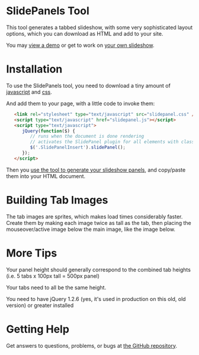
# SlidePanels Tool

This tool generates a tabbed slideshow, with some very sophisticated layout options, which you can download as HTML and add to your site.

You may [view a demo][demo] or get to work on [your own slideshow][tool].

[demo]: http://zenovations.github.com/slidepanels/example.html
[tool]: http://zenovations.github.com/slidepanels/

# Installation
To use the SlidePanels tool, you need to download a tiny amount of [javascript][1] and [css][2].

[1]: https://raw.github.com/zenovations/slidepanels/master/assets/slidepanel.js
[2]: https://raw.github.com/zenovations/slidepanels/master/assets/slidepanel.css

And add them to your page, with a little code to invoke them:

```html
   <link rel="stylesheet" type="text/javascript" src="slidepanel.css" />
   <script type="text/javascript" href="slidepanel.js"></script>
   <script type="text/javascript">
      jQuery(function($) {
         // runs when the document is done rendering
         // activates the SlidePanel plugin for all elements with class 'SlidePanelInsert'
         $('.SlidePanelInsert').slidePanel();
      });
   </script>
```

Then you [use the tool to generate your slideshow panels][4], and copy/paste them into your HTML document.

[4]: http://zenovations.github.com/slidepanels/

# Building Tab Images

The tab images are sprites, which makes load times considerably faster. Create them by making each image twice as tall as the tab, then placing the mouseover/active image below the main image, like the image below.

# More Tips

Your panel height should generally correspond to the combined tab heights (i.e. 5 tabs x 100px tall = 500px panel)

Your tabs need to all be the same height.

You need to have jQuery 1.2.6 (yes, it's used in production on this old, old version) or greater installed

# Getting Help

Get answers to questions, problems, or bugs at [the GitHub repository][3].

[3]: https://github.com/zenovations/slidepanels/issues